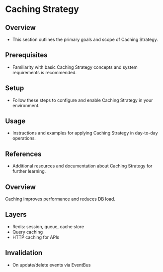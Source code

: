 # Caching Strategy

## Overview
- This section outlines the primary goals and scope of Caching Strategy.

## Prerequisites
- Familiarity with basic Caching Strategy concepts and system requirements is recommended.

## Setup
- Follow these steps to configure and enable Caching Strategy in your environment.

## Usage
- Instructions and examples for applying Caching Strategy in day-to-day operations.

## References
- Additional resources and documentation about Caching Strategy for further learning.


## Overview
Caching improves performance and reduces DB load.

## Layers
- Redis: session, queue, cache store
- Query caching
- HTTP caching for APIs

## Invalidation
- On update/delete events via EventBus
